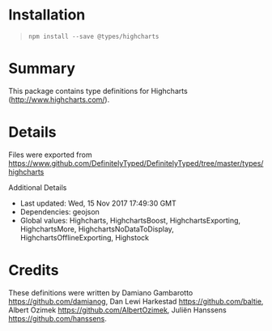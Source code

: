 # Installation
> `npm install --save @types/highcharts`

# Summary
This package contains type definitions for Highcharts (http://www.highcharts.com/).

# Details
Files were exported from https://www.github.com/DefinitelyTyped/DefinitelyTyped/tree/master/types/highcharts

Additional Details
 * Last updated: Wed, 15 Nov 2017 17:49:30 GMT
 * Dependencies: geojson
 * Global values: Highcharts, HighchartsBoost, HighchartsExporting, HighchartsMore, HighchartsNoDataToDisplay, HighchartsOfflineExporting, Highstock

# Credits
These definitions were written by Damiano Gambarotto <https://github.com/damianog>, Dan Lewi Harkestad <https://github.com/baltie>, Albert Ozimek <https://github.com/AlbertOzimek>, Juliën Hanssens <https://github.com/hanssens>.
